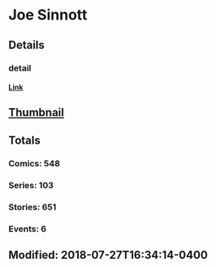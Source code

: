 # Joe  Sinnott 
## Details
### detail
#### [Link](http://marvel.com/comics/creators/1240/joe_sinnott?utm_campaign=apiRef&utm_source=225578a89fc76f3d20fbffda5d17a88d)
## [Thumbnail](http://i.annihil.us/u/prod/marvel/i/mg/3/20/4bc481571405e.jpg)
## Totals
### Comics: 548
### Series: 103
### Stories: 651
### Events: 6
## Modified: 2018-07-27T16:34:14-0400